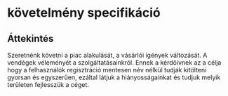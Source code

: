 # követelmény specifikáció 

## Áttekintés 
Szeretnénk követni a piac alakulását, a vásárlói igények változását.
A vendégek véleményét a szolgáltatásainkról.
Ennek a kérdőívnek az a célja hogy a felhasználók regisztráció mentesen név nélkül tudják kitölteni gyorsan és egyszerűen, ezáltal látjuk a hiányosságainkat és tudjuk melyik területen fejlesszük a céget.
